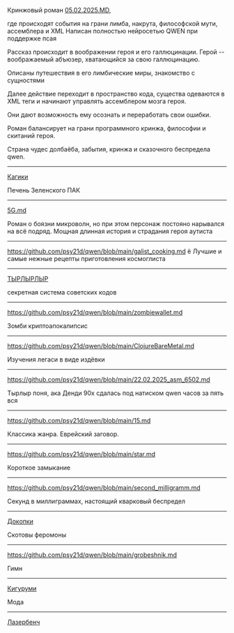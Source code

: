 Кринжовый роман [05.02.2025.MD](https://github.com/psy21d/qwen/blob/main/05.02.2025.md), 

где происходят события на грани лимба, накрута, философской мути, ассемблера и XML
Написан полностью нейросетью QWEN при поддержке псая

Рассказ происходит в воображении героя и его галлюцинации.
Герой -- воображаемый абъюзер, хватающийся за свою галлюцинацию.

Описаны путешествия в его лимбические миры, знакомство с сущностями

Далее действие переходит в пространство кода, существа одеваются в XML теги и начинают управлять ассемблером мозга героя.

Они дают возможность ему осознать и переработать свои ошибки.

Роман балансирует на грани программного кринжа, философии и скитаний героя.

Страна чудес долбаёба, забытия, кринжа и сказочного беспредела qwen.

___________________________________________________________________

[Кагики](https://github.com/psy21d/qwen/blob/main/zelensky.md)

Печень Зеленского ПАК
___________________________________________________________________

[5G.md ](https://github.com/psy21d/qwen/blob/main/5G.md)

Роман о боязни микроволн, но при этом персонаж постояно нарывался на всё подряд.
Мощная длинная история и страдания героя аутиста

___________________________________________________________________

https://github.com/psy21d/qwen/blob/main/galist_cooking.md
ё
Лучшие и самые нежные рецепты приготовления космоглиста

___________________________________________________________________

[ТЫРЛЫРЛЫР](https://github.com/psy21d/qwen/blob/main/%D0%A6%D0%B5%D0%BD%D0%B7%D1%83%D1%80%D0%B0.md)

секретная система советских кодов

___________________________________________________________________

https://github.com/psy21d/qwen/blob/main/zombiewallet.md

Зомби криптоапокалипсис
___________________________________________________________________

https://github.com/psy21d/qwen/blob/main/ClojureBareMetal.md

Изучения легаси в виде издёвки

___________________________________________________________________

https://github.com/psy21d/qwen/blob/main/22.02.2025_asm_6502.md

Тырлыр поня, ака Денди 90х сдалась под натиском qwen часов за пять вся
___________________________________________________________________

https://github.com/psy21d/qwen/blob/main/15.md

Классика жанра. Еврейский заговор.
___________________________________________________________________

https://github.com/psy21d/qwen/blob/main/star.md

Короткое замыкание
___________________________________________________________________

https://github.com/psy21d/qwen/blob/main/second_milligramm.md

Секунд в миллиграммах, настоящий кварковый беспредел
___________________________________________________________________

[Докопки](https://github.com/psy21d/qwen/blob/main/%D0%A1%D1%82%D1%80%D0%B0%D0%BD%D0%B0_%D0%A5%D0%B0%D1%80%D0%BC%D0%BE%D0%BD%D0%B8%D0%B8.md)

Скотовы феромоны
___________________________________________________________________

https://github.com/psy21d/qwen/blob/main/grobeshnik.md

Гимн
___________________________________________________________________

[Кигуруми](https://github.com/psy21d/qwen/blob/main/%D0%BA%D0%B8%D0%B3%D1%83%D1%80%D1%83%D0%BC%D0%B8.md)

Мода
___________________________________________________________________

[Лазербенч](https://github.com/psy21d/qwen/blob/main/27_02_2025_%D0%9B%D0%B0%D0%B7%D0%B5%D1%80%D0%B1%D0%B5%D0%BD%D1%87%20%D0%BC%D0%BE%D0%B7%D0%B3%D0%B0%3A%20%D0%BD%D0%B0%D1%83%D1%87%D0%BD%D0%BE%D0%B5%20%D0%B4%D0%BE%D0%BA%D0%B0%D0%B7%D0%B0%D1%82%D0%B5%D0%BB%D1%8C%D1%81%D1%82%D0%B2%D0%BE.md)

